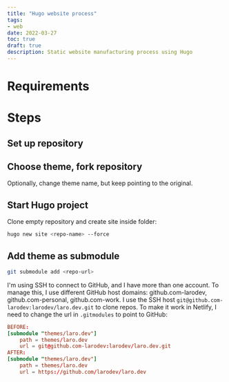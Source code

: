 ```yaml
---
title: "Hugo website process"
tags:
- web
date: 2022-03-27
toc: true
draft: true
description: Static website manufacturing process using Hugo 
---
```


# Requirements
# Steps
## Set up repository
## Choose theme, fork repository
Optionally, change theme name, but keep pointing to the original.
## Start Hugo project

Clone empty repository and create site inside folder:

```bash
hugo new site <repo-name> --force
```
## Add theme as submodule

```bash
git submodule add <repo-url>
```
I'm using SSH to connect to GitHub, and I have more than one account. To manage this, I use different GitHub host domains: github.com-larodev, github.com-personal, github.com-work. I use the SSH host `git@github.com-larodev:larodev/laro.dev.git` to clone repos. To make it work in Netlify, I need to change the url in `.gitmodules` to point to GitHub:

```toml
BEFORE:
[submodule "themes/laro.dev"]
	path = themes/laro.dev
	url = git@github.com-larodev:larodev/laro.dev.git
AFTER:
[submodule "themes/laro.dev"]
	path = themes/laro.dev
	url = https://github.com/larodev/laro.dev
```
